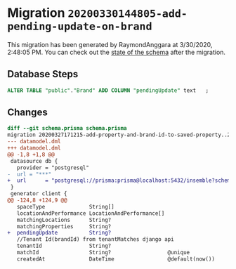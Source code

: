 # Migration `20200330144805-add-pending-update-on-brand`

This migration has been generated by RaymondAnggara at 3/30/2020, 2:48:05 PM.
You can check out the [state of the schema](./schema.prisma) after the migration.

## Database Steps

```sql
ALTER TABLE "public"."Brand" ADD COLUMN "pendingUpdate" text   ;
```

## Changes

```diff
diff --git schema.prisma schema.prisma
migration 20200327171215-add-property-and-brand-id-to-saved-property..20200330144805-add-pending-update-on-brand
--- datamodel.dml
+++ datamodel.dml
@@ -1,8 +1,8 @@
 datasource db {
   provider = "postgresql"
-  url = "***"
+  url      = "postgresql://prisma:prisma@localhost:5432/insemble?schema=public"
 }
 generator client {
@@ -124,8 +124,9 @@
   spaceType              String[]
   locationAndPerformance LocationAndPerformance[]
   matchingLocations      String?
   matchingProperties     String?
+  pendingUpdate          String?
   //Tenant Id(brandId) from tenantMatches django api
   tenantId               String?
   matchId                String?                  @unique
   createdAt              DateTime                 @default(now())
```


